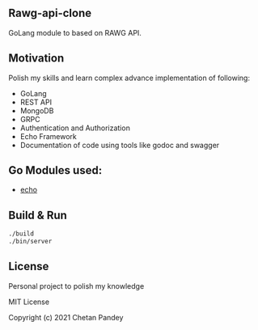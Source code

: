 ## Rawg-api-clone

GoLang module to based on RAWG API.

## Motivation

Polish my skills and learn complex advance implementation of following:

- GoLang
- REST API
- MongoDB
- GRPC
- Authentication and Authorization
- Echo Framework
- Documentation of code using tools like godoc and swagger


## Go Modules used:

- [echo](https://echo.labstack.com/)


## Build & Run


```bash
./build
./bin/server
```

## License

Personal project to polish my knowledge

MIT License

Copyright (c) 2021 Chetan Pandey